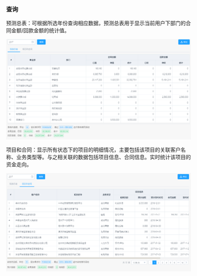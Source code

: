 ### 查询

预测总表：可根据所选年份查询相应数据，预测总表用于显示当前用户下部门的合同金额/回款金额的统计值。

 
![](/assets/TIM截图20171215105831.png)

项目和合同：显示所有状态下的项目的明细情况，主要包括该项目的关联客户名称、业务类型等。与之相关联的数据包括项目信息、合同信息。实时统计该项目的资金走向。

![](/assets/TIM截图20171215105900.png)



